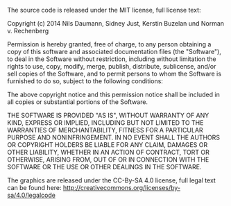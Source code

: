 The source code is released under the MIT license, full license text:

Copyright (c) 2014 Nils Daumann, Sidney Just, Kerstin Buzelan und Norman v. Rechenberg

Permission is hereby granted, free of charge, to any person obtaining a copy
of this software and associated documentation files (the "Software"), to deal
in the Software without restriction, including without limitation the rights
to use, copy, modify, merge, publish, distribute, sublicense, and/or sell
copies of the Software, and to permit persons to whom the Software is
furnished to do so, subject to the following conditions:

The above copyright notice and this permission notice shall be included in
all copies or substantial portions of the Software.

THE SOFTWARE IS PROVIDED "AS IS", WITHOUT WARRANTY OF ANY KIND, EXPRESS OR
IMPLIED, INCLUDING BUT NOT LIMITED TO THE WARRANTIES OF MERCHANTABILITY,
FITNESS FOR A PARTICULAR PURPOSE AND NONINFRINGEMENT. IN NO EVENT SHALL THE
AUTHORS OR COPYRIGHT HOLDERS BE LIABLE FOR ANY CLAIM, DAMAGES OR OTHER
LIABILITY, WHETHER IN AN ACTION OF CONTRACT, TORT OR OTHERWISE, ARISING FROM,
OUT OF OR IN CONNECTION WITH THE SOFTWARE OR THE USE OR OTHER DEALINGS IN
THE SOFTWARE.

The graphics are released under the CC-By-SA 4.0 license, full legal text can be found here: http://creativecommons.org/licenses/by-sa/4.0/legalcode
